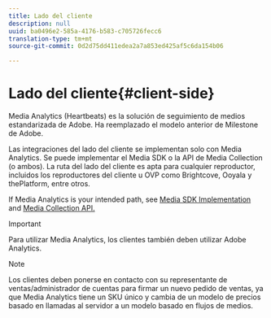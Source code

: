 ```yaml
---
title: Lado del cliente
description: null
uuid: ba0496e2-585a-4176-b583-c705726fecc6
translation-type: tm+mt
source-git-commit: 0d2d75dd411edea2a7a853ed425af5c6da154b06

---
```



# Lado del cliente{#client-side}

Media Analytics (Heartbeats) es la solución de seguimiento de medios estandarizada de Adobe. Ha reemplazado el modelo anterior de Milestone de Adobe.

Las integraciones del lado del cliente se implementan solo con Media Analytics. Se puede implementar el Media SDK o la API de Media Collection (o ambos). La ruta del lado del cliente es apta para cualquier reproductor, incluidos los reproductores del cliente u OVP como Brightcove, Ooyala y thePlatform, entre otros.

If Media Analytics is your intended path, see [Media SDK Implementation](/help/sdk-implement/setup/setup-overview.md) and [Media Collection API.](/help/media-collection-api/mc-api-overview.md)

>[!IMPORTANT]
>
>Para utilizar Media Analytics, los clientes también deben utilizar Adobe Analytics.

>[!NOTE]
>
>Los clientes deben ponerse en contacto con su representante de ventas/administrador de cuentas para firmar un nuevo pedido de ventas, ya que Media Analytics tiene un SKU único y cambia de un modelo de precios basado en llamadas al servidor a un modelo basado en flujos de medios.
